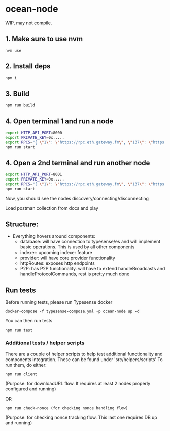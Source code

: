 # ocean-node

WIP, may not compile.

## 1. Make sure to use nvm

```bash
nvm use
```

## 2. Install deps

```bash
npm i
```

## 3. Build

```bash
npm run build
```

## 4. Open terminal 1 and run a node

```bash
export HTTP_API_PORT=8000
export PRIVATE_KEY=0x.....
export RPCS="{ \"1\": \"https://rpc.eth.gateway.fm\", \"137\": \"https://polygon.meowrpc.com\", \"80001\": \"https://rpc-mumbai.maticvigil.com\" }"
npm run start
```

## 4. Open a 2nd terminal and run another node

```bash
export HTTP_API_PORT=8001
export PRIVATE_KEY=0x.....
export RPCS="{ \"1\": \"https://rpc.eth.gateway.fm\", \"137\": \"https://polygon.meowrpc.com\", \"80001\": \"https://rpc-mumbai.maticvigil.com\" }"
npm run start
```

Now, you should see the nodes discovery/connecting/disconnecting

Load postman collection from docs and play

## Structure:

- Everything hovers around components:
  - database: will have connection to typesense/es and will implement basic operations. This is used by all other components
  - indexer: upcoming indexer feature
  - provider: will have core provider functionality
  - httpRoutes: exposes http endpoints
  - P2P: has P2P functionality. will have to extend handleBroadcasts and handleProtocolCommands, rest is pretty much done

## Run tests

Before running tests, please run Typesense docker

```
docker-compose -f typesense-compose.yml -p ocean-node up -d
```

You can then run tests

```
npm run test
```

### Additional tests / helper scripts
There are a couple of helper scripts to help test additional functionality and components integration. These can be found under 'src/helpers/scripts'
To run them, do either:
```
npm run client
```
(Purpose: for downloadURL flow. It requires at least 2 nodes properly configured and running)

OR

```
npm run check-nonce (for checking nonce handling flow)
```
(Purpose: for checking nonce tracking flow. This last one requires DB up and running)

